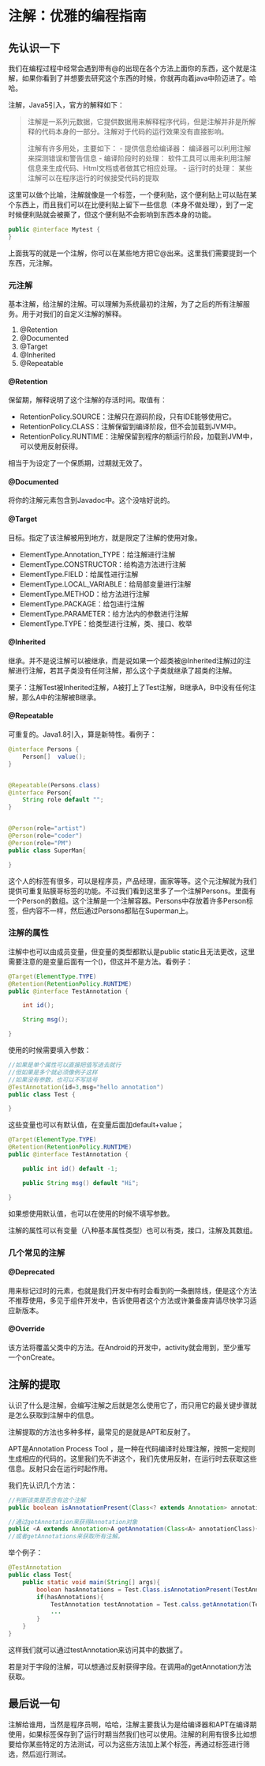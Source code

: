 # 注解：优雅的编程指南

## 先认识一下	

​	我们在编程过程中经常会遇到带有@的出现在各个方法上面你的东西，这个就是注解，如果你看到了并想要去研究这个东西的时候，你就再向着java中阶迈进了。哈哈。

注解，Java5引入，官方的解释如下：

> 注解是一系列元数据，它提供数据用来解释程序代码，但是注解并非是所解释的代码本身的一部分。注解对于代码的运行效果没有直接影响。
>
> 注解有许多用处，主要如下： 
> \- 提供信息给编译器： 编译器可以利用注解来探测错误和警告信息 
> \- 编译阶段时的处理： 软件工具可以用来利用注解信息来生成代码、Html文档或者做其它相应处理。 
> \- 运行时的处理： 某些注解可以在程序运行的时候接受代码的提取

​	这里可以做个比喻，注解就像是一个标签，一个便利贴，这个便利贴上可以贴在某个东西上，而且我们可以在比便利贴上留下一些信息（本身不做处理），到了一定时候便利贴就会被撕了，但这个便利贴不会影响到东西本身的功能。

```java
public @interface Mytest {
}
```

上面我写的就是一个注解，你可以在某些地方把它@出来。这里我们需要提到一个东西，元注解。

### 元注解

基本注解，给注解的注解。可以理解为系统最初的注解，为了之后的所有注解服务。用于对我们的自定义注解的解释。

1. @Retention
2. @Documented
3. @Target
4. @Inherited
5. @Repeatable

#### @Retention

保留期，解释说明了这个注解的存活时间。取值有：

- RetentionPolicy.SOURCE：注解只在源码阶段，只有IDE能够使用它。
- RetentionPolicy.CLASS：注解保留到编译阶段，但不会加载到JVM中。
- RetentionPolicy.RUNTIME：注解保留到程序的额运行阶段，加载到JVM中，可以使用反射获得。

相当于为设定了一个保质期，过期就无效了。

#### @Documented

将你的注解元素包含到Javadoc中。这个没啥好说的。

#### @Target

目标。指定了该注解被用到地方，就是限定了注解的使用对象。

- ElementType.Annotation_TYPE：给注解进行注解
- ElementType.CONSTRUCTOR：给构造方法进行注解
- ElementType.FIELD：给属性进行注解
- ElementType.LOCAL_VARIABLE：给局部变量进行注解
- ElementType.METHOD：给方法进行注解
- ElementType.PACKAGE：给包进行注解
- ElementType.PARAMETER：给方法内的参数进行注解
- ElementType.TYPE：给类型进行注解，类、接口、枚举

#### @Inherited

继承。并不是说注解可以被继承，而是说如果一个超类被@Inherited注解过的注解进行注解，若其子类没有任何注解，那么这个子类就继承了超类的注解。

栗子：注解Test被Inherited注解，A被打上了Test注解，B继承A，B中没有任何注解，那么A中的注解被B继承。

#### @Repeatable

可重复的。Java1.8引入，算是新特性。看例子：

```java
@interface Persons {
    Person[]  value();
}


@Repeatable(Persons.class)
@interface Person{
    String role default "";
}


@Person(role="artist")
@Person(role="coder")
@Person(role="PM")
public class SuperMan{

}
```

这个人的标签有很多，可以是程序员，产品经理，画家等等。这个元注解就为我们提供可重复贴膜哥标签的功能。不过我们看到这里多了一个注解Persons。里面有一个Person的数组。这个注解是一个注解容器。Persons中存放着许多Person标签，但内容不一样，然后通过Persons都贴在Superman上。

### 注解的属性

注解中也可以由成员变量，但变量的类型都默认是public static且无法更改，这里需要注意的是变量后面有一个()，但这并不是方法。看例子：

```java
@Target(ElementType.TYPE)
@Retention(RetentionPolicy.RUNTIME)
public @interface TestAnnotation {

    int id();

    String msg();

}
```

使用的时候需要填入参数：

```java
//如果是单个属性可以直接把值写进去就行
//但如果是多个就必须像例子这样
//如果没有参数，也可以不写括号
@TestAnnotation(id=3,msg="hello annotation")
public class Test {

}
```

这些变量也可以有默认值，在变量后面加default+value；

```java
@Target(ElementType.TYPE)
@Retention(RetentionPolicy.RUNTIME)
public @interface TestAnnotation {

    public int id() default -1;

    public String msg() default "Hi";

}
```

如果想使用默认值，也可以在使用的时候不填写参数。

注解的属性可以有变量（八种基本属性类型）也可以有类，接口，注解及其数组。

### 几个常见的注解

#### @Deprecated

用来标记过时的元素，也就是我们开发中有时会看到的一条删除线，便是这个方法不推荐使用，多见于组件开发中，告诉使用者这个方法或许兼备废弃请尽快学习适应新版本。

#### @Override

该方法将覆盖父类中的方法。在Android的开发中，activity就会用到，至少重写一个onCreate。

## 注解的提取

认识了什么是注解，会编写注解之后就是怎么使用它了，而只用它的最关键步骤就是怎么获取到注解中的信息。

注解提取的方法也多种多样，最常见的是就是APT和反射了。

APT是Annotation Process Tool ，是一种在代码编译时处理注解，按照一定规则生成相应的代码的。这里我们先不讲这个，我们先使用反射，在运行时去获取这些信息。反射只会在运行时起作用。

我们先认识几个方法：

```java
//判断该类是否含有这个注解
public boolean isAnnotationPresent(Class<? extends Annotation> annotationClass){..}

//通过getAnnotation来获得Annotation对象
public <A extends Annotation>A getAnnotation(Class<A> annotationClass){..}
//或者getAnnotations来获取所有注解。
```

举个例子：

```java
@TestAnnotation
public class Test{
    public static void main(String[] args){
        boolean hasAnnotations = Test.Class.isAnnotationPresent(TestAnnotation.class);
        if(hasAnnotations){
            TestAnnotation testAnnotation = Test.calss.getAnnotation(TestAnnotation.class);
            ...
        }
    }
}
```

这样我们就可以通过testAnnotation来访问其中的数据了。

若是对于字段的注解，可以想通过反射获得字段。在调用a的getAnnotation方法获取。



## 最后说一句

注解给谁用，当然是程序员啊，哈哈，注解主要我认为是给编译器和APT在编译期使用，如果标签保存到了运行时期当然我们也可以使用。注解的利用有很多比如想要给你某些特定的方法测试，可以为这些方法加上某个标签，再通过标签进行筛选，然后巡行测试。